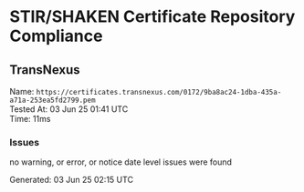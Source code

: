 # STIR/SHAKEN Certificate Repository Compliance

## TransNexus

Name: `https://certificates.transnexus.com/0172/9ba8ac24-1dba-435a-a71a-253ea5fd2799.pem`\
Tested At: 03 Jun 25 01:41 UTC\
Time: 11ms

### Issues

no warning, or error, or notice date level issues were found

Generated: 03 Jun 25 02:15 UTC